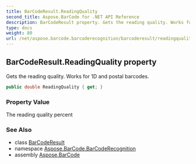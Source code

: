 ```yaml
---
title: BarCodeResult.ReadingQuality
second_title: Aspose.BarCode for .NET API Reference
description: BarCodeResult property. Gets the reading quality. Works for 1D and postal barcodes
type: docs
weight: 80
url: /net/aspose.barcode.barcoderecognition/barcoderesult/readingquality/
---
```

## BarCodeResult.ReadingQuality property

Gets the reading quality. Works for 1D and postal barcodes.

```csharp
public double ReadingQuality { get; }
```

### Property Value

The reading quality percent

### See Also

* class [BarCodeResult](../)
* namespace [Aspose.BarCode.BarCodeRecognition](../../barcoderesult/)
* assembly [Aspose.BarCode](../../../)


